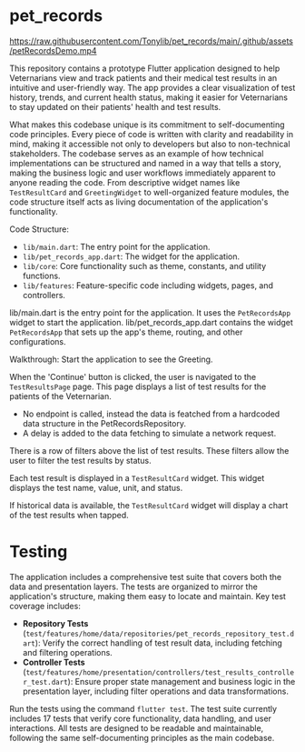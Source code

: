 # pet_records

https://raw.githubusercontent.com/Tonylib/pet_records/main/.github/assets/petRecordsDemo.mp4

This repository contains a prototype Flutter application designed to help Veternarians view and track patients and their medical test results in an intuitive and user-friendly way. The app provides a clear visualization of test history, trends, and current health status, making it easier for Veternarians to stay updated on their patients' health and test results.

What makes this codebase unique is its commitment to self-documenting code principles. Every piece of code is written with clarity and readability in mind, making it accessible not only to developers but also to non-technical stakeholders. The codebase serves as an example of how technical implementations can be structured and named in a way that tells a story, making the business logic and user workflows immediately apparent to anyone reading the code. From descriptive widget names like `TestResultCard` and `GreetingWidget` to well-organized feature modules, the code structure itself acts as living documentation of the application's functionality.

Code Structure:

- `lib/main.dart`: The entry point for the application.
- `lib/pet_records_app.dart`: The widget for the application.
- `lib/core`: Core functionality such as theme, constants, and utility functions.
- `lib/features`: Feature-specific code including widgets, pages, and controllers.

lib/main.dart is the entry point for the application. It uses the `PetRecordsApp` widget to start the application.
lib/pet_records_app.dart contains the widget `PetRecordsApp` that sets up the app's theme, routing, and other configurations.

Walkthrough:
Start the application to see the Greeting.

When the 'Continue' button is clicked, the user is navigated to the `TestResultsPage` page. This page displays a list of test results for the patients of the Veternarian.
 - No endpoint is called, instead the data is featched from a hardcoded data structure in the PetRecordsRepository.
 - A delay is added to the data fetching to simulate a network request.

There is a row of filters above the list of test results. These filters allow the user to filter the test results by status.

Each test result is displayed in a `TestResultCard` widget. This widget displays the test name, value, unit, and status.

If historical data is available, the `TestResultCard` widget will display a chart of the test results when tapped.

# Testing

The application includes a comprehensive test suite that covers both the data and presentation layers. The tests are organized to mirror the application's structure, making them easy to locate and maintain. Key test coverage includes:

- **Repository Tests** (`test/features/home/data/repositories/pet_records_repository_test.dart`): Verify the correct handling of test result data, including fetching and filtering operations.
- **Controller Tests** (`test/features/home/presentation/controllers/test_results_controller_test.dart`): Ensure proper state management and business logic in the presentation layer, including filter operations and data transformations.

Run the tests using the command `flutter test`. The test suite currently includes 17 tests that verify core functionality, data handling, and user interactions. All tests are designed to be readable and maintainable, following the same self-documenting principles as the main codebase.























